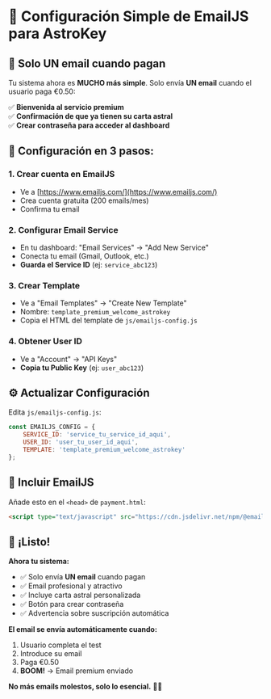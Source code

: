 # 📧 Configuración Simple de EmailJS para AstroKey

## 🎯 **Solo UN email cuando pagan**

Tu sistema ahora es **MUCHO más simple**. Solo envía **UN email** cuando el usuario paga €0.50:

✅ **Bienvenida al servicio premium**  
✅ **Confirmación de que ya tienen su carta astral**  
✅ **Crear contraseña para acceder al dashboard**

## 🚀 **Configuración en 3 pasos:**

### **1. Crear cuenta en EmailJS**
- Ve a [https://www.emailjs.com/](https://www.emailjs.com/)
- Crea cuenta gratuita (200 emails/mes)
- Confirma tu email

### **2. Configurar Email Service**
- En tu dashboard: "Email Services" → "Add New Service"
- Conecta tu email (Gmail, Outlook, etc.)
- **Guarda el Service ID** (ej: `service_abc123`)

### **3. Crear Template**
- Ve a "Email Templates" → "Create New Template"
- Nombre: `template_premium_welcome_astrokey`
- Copia el HTML del template de `js/emailjs-config.js`

### **4. Obtener User ID**
- Ve a "Account" → "API Keys"
- **Copia tu Public Key** (ej: `user_abc123`)

## ⚙️ **Actualizar Configuración**

Edita `js/emailjs-config.js`:

```javascript
const EMAILJS_CONFIG = {
    SERVICE_ID: 'service_tu_service_id_aqui',
    USER_ID: 'user_tu_user_id_aqui',
    TEMPLATE: 'template_premium_welcome_astrokey'
};
```

## 📱 **Incluir EmailJS**

Añade esto en el `<head>` de `payment.html`:

```html
<script type="text/javascript" src="https://cdn.jsdelivr.net/npm/@emailjs/browser@3/dist/email.min.js"></script>
```

## 🎉 **¡Listo!**

**Ahora tu sistema:**
- ✅ Solo envía **UN email** cuando pagan
- ✅ Email profesional y atractivo
- ✅ Incluye carta astral personalizada
- ✅ Botón para crear contraseña
- ✅ Advertencia sobre suscripción automática

**El email se envía automáticamente cuando:**
1. Usuario completa el test
2. Introduce su email
3. Paga €0.50
4. **BOOM!** → Email premium enviado

**No más emails molestos, solo lo esencial.** 🌟✨
